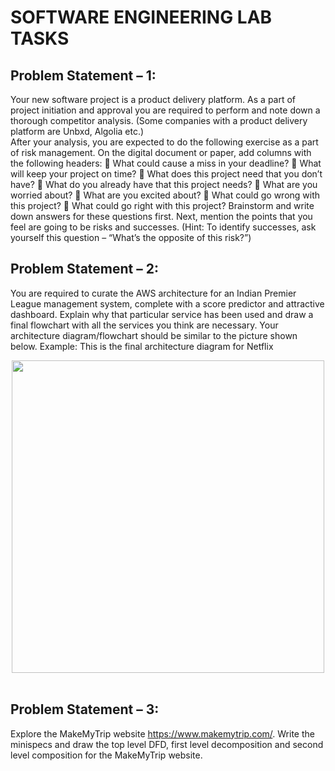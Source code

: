# SOFTWARE ENGINEERING LAB TASKS 

## Problem Statement – 1: 
Your new software project is a product delivery platform. As a part of 
project initiation and approval you are required to perform and note 
down a thorough competitor analysis. (Some companies with a 
product delivery platform are Unbxd, Algolia etc.)  
After your analysis, you are expected to do the following exercise as 
a part of risk management. 
On the digital document or paper, add columns with the following 
headers: 
 What could cause a miss in your deadline? 
 What will keep your project on time? 
 What does this project need that you don’t have? 
 What do you already have that this project needs? 
 What are you worried about? 
 What are you excited about? 
 What could go wrong with this project? 
 What could go right with this project? 
Brainstorm and write down answers for these questions first. Next, 
mention the points that you feel are going to be risks and successes. 
(Hint: To identify successes, ask yourself this question – “What’s the opposite of 
this risk?”) 


## Problem Statement – 2: 
You are required to curate the AWS architecture for an Indian 
Premier League management system, complete with a score 
predictor and attractive dashboard. Explain why that particular 
service has been used and draw a final flowchart with all the 
services you think are necessary. 
Your architecture diagram/flowchart should be similar to the picture 
shown below. 
Example: This is the final architecture diagram for Netflix

<div align="center">
  <img src="/screenshots/Problem2.PNG" width="500">
</div>
<br>


## Problem Statement – 3: 
Explore the MakeMyTrip website https://www.makemytrip.com/. 
Write the minispecs and draw the top level DFD, first level 
decomposition and second level composition for the MakeMyTrip 
website.
